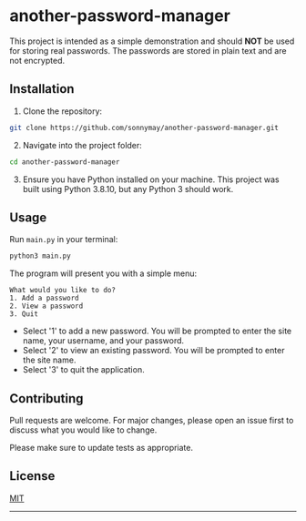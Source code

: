 # another-password-manager

This project is intended as a simple demonstration and should **NOT** be used for storing real passwords. The passwords are stored in plain text and are not encrypted. 

## Installation

1. Clone the repository:
```bash
git clone https://github.com/sonnymay/another-password-manager.git
```
2. Navigate into the project folder:
```bash
cd another-password-manager
```
3. Ensure you have Python installed on your machine. This project was built using Python 3.8.10, but any Python 3 should work.

## Usage

Run `main.py` in your terminal:

```bash
python3 main.py
```
The program will present you with a simple menu:

```
What would you like to do?
1. Add a password
2. View a password
3. Quit
```

- Select '1' to add a new password. You will be prompted to enter the site name, your username, and your password.
- Select '2' to view an existing password. You will be prompted to enter the site name.
- Select '3' to quit the application.

## Contributing

Pull requests are welcome. For major changes, please open an issue first to discuss what you would like to change.

Please make sure to update tests as appropriate.

## License

[MIT](https://choosealicense.com/licenses/mit/)

---
